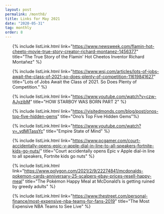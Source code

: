```yaml
---
layout: post
permalink: /month8/
title: Links for May 2021
date: "2020-05-31"
tag: monthly
order: 8
---
```

<ul>

  {% include listLink.html link="https://www.newsweek.com/flamin-hot-cheeto-movie-true-story-creator-richard-montanez-1456377" title="The True Story of the Flamin' Hot Cheetos Inventor Richard Montañez" %}

  {% include listLink.html link="https://www.wsj.com/articles/lots-of-jobs-await-the-class-of-2021-so-does-plenty-of-competition-11619841627" title="Lots of Jobs Await the Class of 2021. So Does Plenty of Competition." %}

  {% include listLink.html link="https://www.youtube.com/watch?v=czw-AJyzibM" title="HOW STARBOY WAS BORN PART 2" %}

  {% include listLink.html link="https://visitedmonds.com/blog/post/onos-top-five-hidden-gems" title="Ono’s Top Five Hidden Gems"%}

  {% include listLink.html link="https://www.youtube.com/watch?v=_ydMlTassYc" title="Empire State of Mind" %}

  {% include listLink.html link="https://www.pcgamer.com/court-accidentally-opens-epic-v-apple-dial-in-line-to-all-speakers-fortnite-kids-go-nuts/" title="Court accidentally opens Epic v Apple dial-in line to all speakers, Fortnite kids go nuts" %}

  {% include listLink.html link="https://www.polygon.com/2021/2/9/22274841/mcdonalds-pokemon-cards-anniversary-25-scalpers-ebay-prices-resell-happy-meal" title="The Pokémon Happy Meal at McDonald’s is getting ruined by greedy adults" %}

  {% include listLink.html link="https://www.thestreet.com/personal-finance/most-expensive-nba-teams-for-fans-2019" title="The Most Expensive NBA Teams to See Live" %}
</ul>